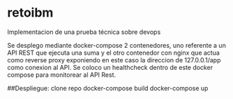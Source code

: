 # retoibm
Implementacion de una prueba técnica sobre devops

Se desplego mediante docker-compose 2 contenedores, uno referente a un API REST que ejecuta una suma y el otro contenedor con 
nginx que actua como reverse proxy exponiendo en este caso la direccion de 127.0.0.1/app como conexion al API. 
Se coloco un healthcheck dentro de este docker compose para monitorear al API Rest. 

##Despliegue:
clone repo
docker-compose build 
docker-compose up



